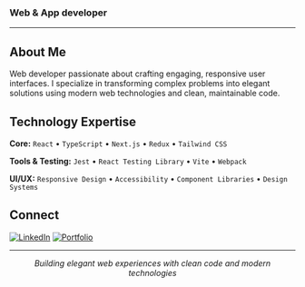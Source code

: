 ### Web & App developer

---

## About Me

Web developer passionate about crafting engaging, responsive user interfaces. I specialize in transforming complex problems into elegant solutions using modern web technologies and clean, maintainable code.

## Technology Expertise

**Core:**
`React` • `TypeScript` • `Next.js` • `Redux` • `Tailwind CSS`

**Tools & Testing:**
`Jest` • `React Testing Library` • `Vite` • `Webpack`

**UI/UX:**
`Responsive Design` • `Accessibility` • `Component Libraries` • `Design Systems`

## Connect

[![LinkedIn](https://img.shields.io/badge/LinkedIn-0077B5?style=flat-square&logo=linkedin&logoColor=white)](https://www.linkedin.com/in/cristian-candidatu/)
[![Portfolio](https://img.shields.io/badge/Portfolio-0A0A0A?style=flat-square&logo=dev.to&logoColor=white)](https://cristiancandidatu.com)

---

<div align="center">
  <i>Building elegant web experiences with clean code and modern technologies</i>
</div>
